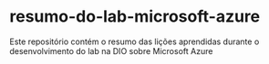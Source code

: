 # resumo-do-lab-microsoft-azure
Este repositório contém o resumo das lições aprendidas durante o desenvolvimento do lab na DIO sobre Microsoft Azure

